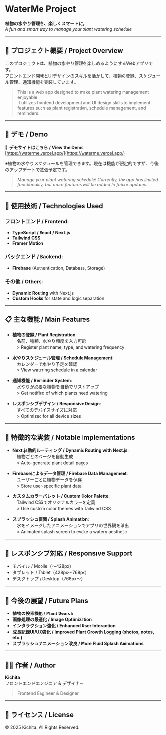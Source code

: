 
# WaterMe Project  
**植物の水やり管理を、楽しくスマートに。**  
*A fun and smart way to manage your plant watering schedule*

---

## 🎍 プロジェクト概要 / Project Overview

このプロジェクトは、植物の水やり管理を楽しめるようにするWebアプリです。  
フロントエンド開発とUIデザインのスキルを活かして、植物の登録、スケジュール管理、通知機能を実装しています。

> This is a web app designed to make plant watering management enjoyable.  
It utilizes frontend development and UI design skills to implement features such as plant registration, schedule management, and reminders.

---

## 🤖 デモ / Demo

🔗 **デモサイトはこちら / View the Demo**  
[https://waterme.vercel.app/](https://waterme.vercel.app/)

※植物の水やりスケジュールを管理できます。現在は機能が限定的ですが、今後のアップデートで拡張予定です。  
> *Manage your plant watering schedule! Currently, the app has limited functionality, but more features will be added in future updates.*

---

## 🔧 使用技術 / Technologies Used

### フロントエンド / Frontend:
- **TypeScript / React / Next.js**
- **Tailwind CSS**
- **Framer Motion**

### バックエンド / Backend:
- **Firebase** (Authentication, Database, Storage)

### その他 / Others:
- **Dynamic Routing** with Next.js
- **Custom Hooks** for state and logic separation

---

## 📋 主な機能 / Main Features

- **植物の登録 / Plant Registration**:  
　名前、種類、水やり頻度を入力可能  
　> Register plant name, type, and watering frequency

- **水やりスケジュール管理 / Schedule Management**:  
　カレンダーで水やり予定を確認  
　> View watering schedule in a calendar

- **通知機能 / Reminder System**:  
　水やりが必要な植物を自動でリストアップ  
　> Get notified of which plants need watering

- **レスポンシブデザイン / Responsive Design**:  
　すべてのデバイスサイズに対応  
　> Optimized for all device sizes

---

## 🌟 特徴的な実装 / Notable Implementations

- **Next.js動的ルーティング / Dynamic Routing with Next.js**:  
　植物ごとのページを自動生成  
　> Auto-generate plant detail pages

- **Firebaseによるデータ管理 / Firebase Data Management**:  
　ユーザーごとに植物データを保存  
　> Store user-specific plant data

- **カスタムカラーパレット / Custom Color Palette**:  
　Tailwind CSSでオリジナルカラーを定義  
　> Use custom color themes with Tailwind CSS

- **スプラッシュ画面 / Splash Animation**:  
　水をイメージしたアニメーションでアプリの世界観を演出  
　> Animated splash screen to evoke a watery aesthetic

---

## 📱 レスポンシブ対応 / Responsive Support

- モバイル / Mobile（〜428px）  
- タブレット / Tablet（428px〜768px）  
- デスクトップ / Desktop（768px〜）

---

## 🚀 今後の展望 / Future Plans

- **植物の検索機能 / Plant Search**  
- **画像処理の最適化 / Image Optimization**  
- **インタラクション強化 / Enhanced User Interaction**  
- **成長記録UI/UX強化 / Improved Plant Growth Logging (photos, notes, etc.)**  
- **スプラッシュアニメーション改良 / More Fluid Splash Animations**

---

## 👨‍💻 作者 / Author

**Kichita**  
フロントエンドエンジニア & デザイナー  
> Frontend Engineer & Designer

---

## 📄 ライセンス / License

© 2025 Kichita. All Rights Reserved.
